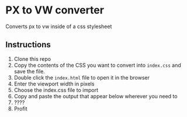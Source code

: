 # PX to VW converter
Converts px to vw inside of a css stylesheet

## Instructions
1) Clone this repo
2) Copy the contents of the CSS you want to convert into `index.css` and save the file.
3) Double click the `index.html` file to open it in the browser
4) Enter the viewport width in pixels
5) Choose the index.css file to import
6) Copy and paste the output that appear below wherever you need to
7) ????
8) Profit

